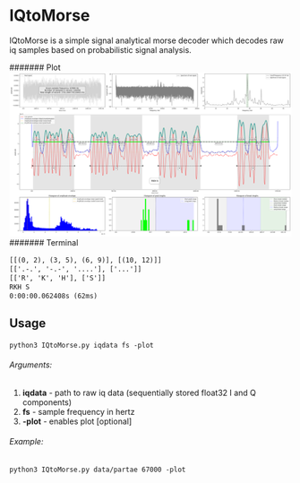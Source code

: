 # IQtoMorse

IQtoMorse is a simple signal analytical morse decoder which decodes raw iq samples based on probabilistic signal analysis.

####### Plot
![IQtoMorse.png](https://github.com/eikeviehmann/IQtoMorse/blob/main/IQtoMorse.png?raw=true)
####### Terminal 
```
[[(0, 2), (3, 5), (6, 9)], [(10, 12)]]
[['.-.', '-.-', '....'], ['...']]
[['R', 'K', 'H'], ['S']]
RKH S
0:00:00.062408s (62ms)
```
## Usage
```console
python3 IQtoMorse.py iqdata fs -plot
```
###### Arguments:
1. **iqdata** - path to raw iq data (sequentially stored float32 I and Q components) 
2. **fs** - sample frequency in hertz
3. **-plot** - enables plot [optional]

###### Example:
```console
python3 IQtoMorse.py data/partae 67000 -plot
```

